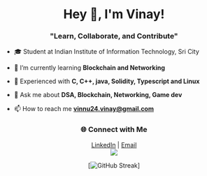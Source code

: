 <div align="left">
  <h1 align="center">Hey 👋, I'm Vinay!</h1>
  <h3 align="center">"Learn, Collaborate, and Contribute"</h3>

- 🎓 Student at Indian Institute of Information Technology, Sri City

- 🌱 I’m currently learning **Blockchain and Networking**

- 🔧 Experienced with **C, C++, java, Solidity, Typescript and Linux**

- 💬 Ask me about **DSA, Blockchain, Networking, Game dev**

- 📫 How to reach me **vinnu24.vinay@gmail.com**
</div>


<div align="center">
  <h3>🌐 Connect with Me</h3>
  <a href="https://www.linkedin.com/in/jl-vinay-329a16253/" target="_blank">LinkedIn</a> | 
  <a href="mailto:vinnu24.vinay@gmail.com">Email</a>
</div>

<div align="center" width="400px">
  <img src="https://github-readme-stats.vercel.app/api?username=Laxical&show_icons=false&theme=material-palenight&hide_border=true&bg_color=1F222E" />

  [![GitHub Streak](https://streak-stats.demolab.com?user=Laxical&theme=dark&hide_border=true)]
</div>
